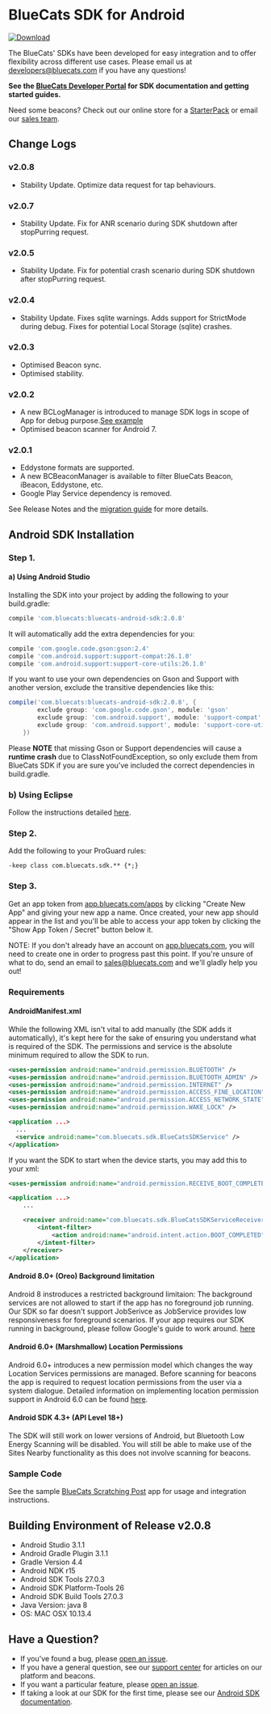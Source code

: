 BlueCats SDK for Android
====================

[ ![Download](https://api.bintray.com/packages/bluecats/maven/bluecats-sdk-release/images/download.svg) ](https://bintray.com/bluecats/maven/bluecats-sdk-release/_latestVersion)

The BlueCats' SDKs have been developed for easy integration and to offer flexibility across different use cases. Please email us at <a href="mailto:developers@bluecats.com">developers@bluecats.com</a> if you have any questions!

**See the [BlueCats Developer Portal](https://developer.bluecats.com) for SDK documentation and getting started guides.**

Need some beacons? Check out our online store for a [StarterPack](http://store.bluecats.com/collections/featured-products/products/bluecats-starterpack-with-usb) or email our [sales team](mailto:sales@bluecats.com).

## Change Logs
### v2.0.8
* Stability Update. Optimize data request for tap behaviours.

### v2.0.7
* Stability Update. Fix for ANR scenario during SDK shutdown after stopPurring request.

### v2.0.5
* Stability Update. Fix for potential crash scenario during SDK shutdown after stopPurring request.

### v2.0.4
* Stability Update. Fixes sqlite warnings. Adds support for StrictMode during debug. Fixes for potential Local Storage (sqlite) crashes.

### v2.0.3
* Optimised Beacon sync.
* Optimised stability.

### v2.0.2
* A new BCLogManager is introduced to manage SDK logs in scope of App for debug purpose.[See example](https://gist.github.com/henrybluecats/c08d8726d5607cde8cc23b2abac36ae6)
* Optimised beacon scanner for Android 7.

### v2.0.1
* Eddystone formats are supported.
* A new BCBeaconManager is available to filter BlueCats Beacon, iBeacon, Eddystone, etc.
* Google Play Service dependency is removed.

See Release Notes and the [migration guide](https://developer.bluecats.com/guides/android-migrating-from-1-13-8-to-2-0-0-2-0-1) for more details.

## Android SDK Installation  
### Step 1.
#### a) Using Android Studio
Installing the SDK into your project by adding the following to your build.gradle:
```gradle
compile 'com.bluecats:bluecats-android-sdk:2.0.8'
```

It will automatically add the extra dependencies for you:
```gradle
compile 'com.google.code.gson:gson:2.4'
compile 'com.android.support:support-compat:26.1.0'
compile 'com.android.support:support-core-utils:26.1.0'
```

If you want to use your own dependencies on Gson and Support with another version, exclude the transitive dependencies like this:
```gradle
compile('com.bluecats:bluecats-android-sdk:2.0.8', {
        exclude group: 'com.google.code.gson', module: 'gson'
        exclude group: 'com.android.support', module: 'support-compat'
        exclude group: 'com.android.support', module: 'support-core-utils'
    })
```
Please **NOTE** that missing Gson or Support dependencies will cause a **runtime crash** due to ClassNotFoundException, so only exclude them from BlueCats SDK if you are sure you've included the correct dependencies in build.gradle.

### b) Using Eclipse
Follow the instructions detailed [here](https://gist.github.com/henrybluecats/33d11f7852b2d24157e9820543f88ede).

### Step 2.
Add the following to your ProGuard rules:
```
-keep class com.bluecats.sdk.** {*;}
```

### Step 3.
Get an app token from [app.bluecats.com/apps](http://app.bluecats.com/apps) by clicking "Create New App" and giving your new app a name. Once created, your new app should appear in the list and you'll be able to access your app token by clicking the "Show App Token / Secret" button below it.

NOTE: If you don't already have an account on [app.bluecats.com](http://app.bluecats.com/), you will need to create one in order to progress past this point. If you're unsure of what to do, send an email to [sales@bluecats.com](mailto:sales@bluecats.com) and we'll gladly help you out!

### Requirements
#### AndroidManifest.xml
While the following XML isn't vital to add manually (the SDK adds it automatically), it's kept here for the sake of ensuring you understand what is required of the SDK. The permissions and service is the absolute minimum required to allow the SDK to run.
```xml
<uses-permission android:name="android.permission.BLUETOOTH" />
<uses-permission android:name="android.permission.BLUETOOTH_ADMIN" />
<uses-permission android:name="android.permission.INTERNET" />
<uses-permission android:name="android.permission.ACCESS_FINE_LOCATION" />
<uses-permission android:name="android.permission.ACCESS_NETWORK_STATE" />
<uses-permission android:name="android.permission.WAKE_LOCK" />

<application ...>
  ...
  <service android:name="com.bluecats.sdk.BlueCatsSDKService" />
</application>
```

If you want the SDK to start when the device starts, you may add this to your xml:
```xml
<uses-permission android:name="android.permission.RECEIVE_BOOT_COMPLETED" />

<application ...>
    ...

    <receiver android:name="com.bluecats.sdk.BlueCatsSDKServiceReceiver" >
        <intent-filter>
            <action android:name="android.intent.action.BOOT_COMPLETED" />
        </intent-filter>
    </receiver>
</application>
```
#### Android 8.0+ (Oreo) Background limitation
Android 8 instroduces a restricted background limitaion: The background services are not allowed to start if the app has no foreground job running. Our SDK so far doesn't support JobSerivce as JobService provides low responsiveness for foreground scenarios. If your app requires our SDK running in background, please follow Google's guide to work around. [here](https://developer.android.com/about/versions/oreo/background.html#services)

#### Android 6.0+ (Marshmallow) Location Permissions
Android 6.0+ introduces a new permission model which changes the way Location Services permissions are managed. Before scanning for beacons the app is required to request location permissions from the user via a system dialogue. Detailed information on implementing location permission support in Android 6.0 can be found [here](https://developer.bluecats.com/guides/android-6-0-and-location-services-permissions).

#### Android SDK 4.3+ (API Level 18+)
The SDK will still work on lower versions of Android, but Bluetooth Low Energy Scanning will be disabled. You will still be able to make use of the Sites Nearby functionality as this does not involve scanning for beacons.

### Sample Code
See the sample [BlueCats Scratching Post](https://github.com/bluecats/bluecats-scratchingpost-android) app for usage and integration instructions.

## Building Environment of Release v2.0.8
* Android Studio 3.1.1
* Android Gradle Plugin 3.1.1
* Gradle Version 4.4
* Android NDK r15
* Android SDK Tools 27.0.3
* Android SDK Platform-Tools 26
* Android SDK Build Tools 27.0.3
* Java Version: java 8
* OS: MAC OSX 10.13.4

## Have a Question?
* If you've found a bug, please [open an issue](https://github.com/bluecats/bluecats-android-sdk/issues).
* If you have a general question, see our [support center](support.bluecats.com) for articles on our platform and beacons.
* If you want a particular feature, please [open an issue](https://github.com/bluecats/bluecats-android-sdk/issues).
* If taking a look at our SDK for the first time, please see our [Android SDK documentation](https://developer.bluecats.com/).
